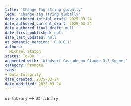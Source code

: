 ```yaml
---
title: 'Change tag string globally'
lede: 'Change tag string globally'
date_authored_initial_draft: 2025-03-24
date_authored_current_draft: 2025-03-24
date_authored_final_draft: null
date_first_published: null
date_last_updated: null
at_semantic_version: '0.0.0.1'
authors: 
  Michael Staton
status: To-Do
augmented_with: 'Windsurf Cascade on Claude 3.5 Sonnet'
category: Prompts
tags:
- Data-Integrity
date_created: 2025-03-24
date_modified: 2025-03-24
---
```


`ui-library` --> `UI-Library`
